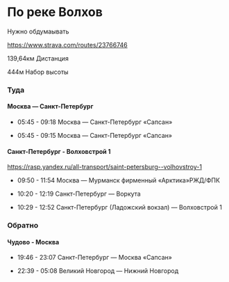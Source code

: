 # По реке Волхов 

Нужно обдумаывать 

https://www.strava.com/routes/23766746


139,64км
Дистанция
 
444м
Набор высоты


### Туда

#### Москва — Санкт-Петербург

- 05:45 - 09:18 Москва — Санкт-Петербург «Сапсан»

- 05:45 - 09:15 Москва — Санкт-Петербург «Сапсан»

#### Санкт-Петербург - Волховстрой 1

https://rasp.yandex.ru/all-transport/saint-petersburg--volhovstroy-1

- 09:50 - 11:54 Москва — Мурманск фирменный «Арктика»РЖД/ФПК

- 10:20 - 12:19 Санкт-Петербург — Воркута 

- 10:29 - 12:52 Санкт-Петербург (Ладожский вокзал) — Волховстрой 1


### Обратно

#### Чудово - Москва

- 19:46 - 23:07 Санкт-Петербург — Москва «Сапсан»

- 22:39 - 05:08 Великий Новгород — Нижний Новгород

